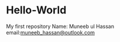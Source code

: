 Hello-World
===========

My first repository
Name: Muneeb ul Hassan
email:muneeb_hassan@outlook.com
